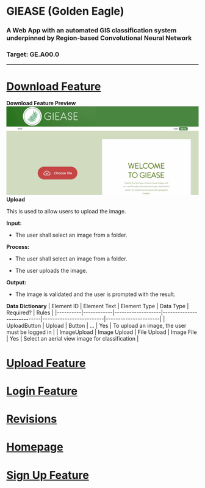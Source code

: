 # GIEASE (Golden Eagle)
### A Web App with an automated GIS classification system underpinned by Region-based Convolutional Neural Network
### Target:  GE.A00.0
_______________________________________
# [Download Feature](https://github.com/rendznicoy/golden-eagle/blob//main/DOWNLOAD.md)
**Download Feature Preview**
![Download](Mockups/Mockup.png)
**Upload**

This is used to allow users to upload the image.

**Input:**
* The user shall select an image from a folder.
  
**Process:**
+ The user shall select an image from a folder.
- The user uploads the image.

**Output:**
*  The image is validated and the user is prompted with the result.

**Data Dictionary**
| Element ID | Element Text      | Element Type | Data Type                | Required?          | Rules         |
|----------|------------|-------------------|----------------------------|-------------------------|----------------------|
| UploadButton      | Upload        | Button               | ...               | Yes               | To upload an image, the user must be logged in               | 
| ImageUpload      | Image Upload       | File Upload               | Image File               | Yes               | Select an aerial view image for classification               |

# [Upload Feature](https://github.com/rendznicoy/golden-eagle/blob//main/UPLOAD.md)

# [Login Feature](https://github.com/rendznicoy/golden-eagle/blob//main/LOGIN.md)

# [Revisions](https://github.com/rendznicoy/golden-eagle/blob//main/REVISIONS.md)

# [Homepage](https://github.com/rendznicoy/golden-eagle/blob/main/HOMEPAGE.md)

# [Sign Up Feature](https://github.com/rendznicoy/golden-eagle/blob//main/SIGNUP.md)



